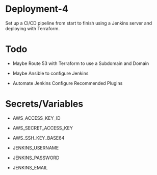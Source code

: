 # Deployment-4
Set up a CI/CD pipeline from start to finish using a Jenkins server and deploying with Terraform.

# Todo

- Maybe Route 53 with Terraform to use a Subdomain and Domain

- Maybe Ansible to configure Jenkins

- Automate Jenkins Configure Recommended Plugins

# Secrets/Variables

- AWS_ACCESS_KEY_ID

- AWS_SECRET_ACCESS_KEY

- AWS_SSH_KEY_BASE64

- JENKINS_USERNAME

- JENKINS_PASSWORD

- JENKINS_EMAIL